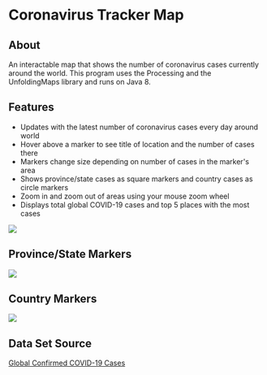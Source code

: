 # Coronavirus Tracker Map
## About
An interactable map that shows the number of coronavirus cases currently around the world. This program uses the Processing and the UnfoldingMaps library and runs on Java 8.

## Features
- Updates with the latest number of coronavirus cases every day around world
- Hover above a marker to see title of location and the number of cases there
- Markers change size depending on number of cases in the marker's area
- Shows province/state cases as square markers and country cases as circle markers
- Zoom in and zoom out of areas using your mouse zoom wheel 
- Displays total global COVID-19 cases and top 5 places with the most cases

[![](https://i.imgur.com/S89LlgG.jpg)]()
## Province/State Markers 
[![](https://i.imgur.com/1mBq61L.jpg)]()
## Country Markers
[![](https://i.imgur.com/0BqRnfu.jpg)]()

## Data Set Source
<a href="https://github.com/CSSEGISandData/COVID-19/blob/master/csse_covid_19_data/csse_covid_19_time_series/time_series_covid19_confirmed_global.csv" target="_blank">Global Confirmed COVID-19 Cases</a> 
